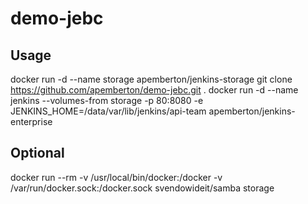 demo-jebc
=========

Usage
-----

docker run -d --name storage apemberton/jenkins-storage git clone https://github.com/apemberton/demo-jebc.git .
docker run -d --name jenkins --volumes-from storage -p 80:8080 -e JENKINS_HOME=/data/var/lib/jenkins/api-team apemberton/jenkins-enterprise

Optional
--------

docker run --rm -v /usr/local/bin/docker:/docker -v /var/run/docker.sock:/docker.sock svendowideit/samba storage
